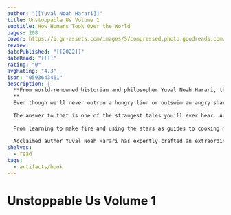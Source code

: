 ```yaml
---
author: "[[Yuval Noah Harari]]"
title: Unstoppable Us Volume 1
subtitle: How Humans Took Over the World
pages: 208
cover: https://i.gr-assets.com/images/S/compressed.photo.goodreads.com/books/1657519835l/60690713.jpg
review: 
datePublished: "[[2022]]"
dateRead: "[[]]"
rating: "0"
avgRating: "4.3"
isbn: "0593643461"
description: |-
  **From world-renowned historian and philosopher Yuval Noah Harari, the _New York Times_ bestselling author of _Sapiens_, comes an exciting, brand-new illustrated book for middle-grade readers that looks at the early history of humankind.  
  **  
  Even though we'll never outrun a hungry lion or outswim an angry shark, humans are pretty impressive--and we're the most dominant species on the planet. So how exactly did we become "unstoppable"?  
    
  The answer to that is one of the strangest tales you'll ever hear. And it's a true story.  
    
  From learning to make fire and using the stars as guides to cooking meals in microwaves and landing on the moon, prepare to uncover the secrets and superpowers of how we evolved from our first appearances millions of years ago.  
    
  Acclaimed author Yuval Noah Harari has expertly crafted an extraordinary story of how humans learned to not only survive but also thrive on Earth, complete with maps, a timeline, and full-color illustrations that bring his dynamic, unputdownable writing to life.
shelves:
  - read
tags:
  - artifacts/book
---
```

#  Unstoppable Us Volume 1

